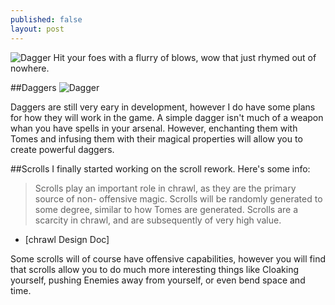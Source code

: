 ```yaml
---
published: false
layout: post
---
```



![Dagger]()
Hit your foes with a flurry of blows, wow that just rhymed out of nowhere.

<!--excerpt-->

##Daggers
![Dagger]()

Daggers are still very eary in development, however I do have some plans for how they will work in the game. A simple dagger isn't much of a weapon whan you have spells in your arsenal. However, enchanting them with Tomes and infusing them with their magical properties will allow you to create powerful daggers.

##Scrolls
I finally started working on the scroll rework. Here's some info:

>Scrolls play an important role in chrawl, as they are the primary source of non-		offensive magic. Scrolls will be randomly generated to some degree, similar to how 		Tomes are generated. Scrolls are a scarcity in chrawl, and are subsequently of very high value.
 
 - [chrawl Design Doc]
 
Some scrolls will of course have offensive capabilities, however you will find that scrolls allow you to do much more interesting things like Cloaking yourself, pushing Enemies away from yourself, or even bend space and time.
